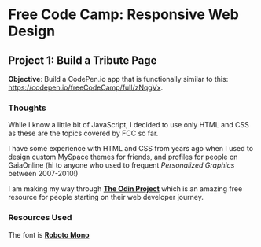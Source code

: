 # Free Code Camp: Responsive Web Design
## Project 1: Build a Tribute Page

**Objective**: Build a CodePen.io app that is functionally similar to this: https://codepen.io/freeCodeCamp/full/zNqgVx.

### Thoughts
While I know a little bit of JavaScript, I decided to use only HTML and CSS as these are the topics covered by FCC so far.

I have some experience with HTML and CSS from years ago when I used to design custom MySpace themes for friends, and profiles for people on GaiaOnline (hi to anyone who used to frequent *Personalized Graphics* between 2007-2010!)

I am making my way through **[The Odin Project](https://www.theodinproject.com/)** which is an amazing free resource for people starting on their web developer journey.

### Resources Used
The font is **[Roboto Mono](https://fonts.google.com/specimen/Roboto+Mono)**